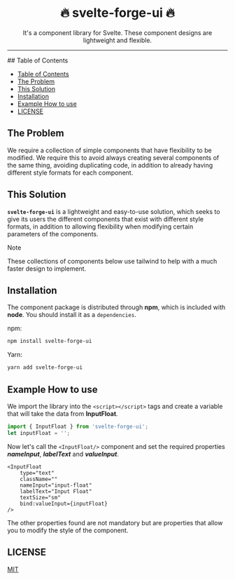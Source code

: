 <!-- markdownlint-disable -->
<div align="center">
    <h1>🔥 svelte-forge-ui 🔥</h1>
<p>It's a component library for Svelte. These component designs are lightweight and flexible.</p>
</div>
<hr />
<!-- markdownlint-restore -->
## Table of Contents

- [Table of Contents](#table-of-contents)
- [The Problem](#the-problem)
- [This Solution](#this-solution)
- [Installation](#installation)
- [Example How to use](#example-how-to-use)
- [LICENSE](#license)

## The Problem

We require a collection of simple components that have flexibility to be modified. We require this to avoid always creating several components of the same thing, avoiding duplicating code, in addition to already having different style formats for each component.

## This Solution

**`svelte-forge-ui`** is a lightweight and easy-to-use solution, which seeks to give its users the different components that exist with different style formats, in addition to allowing flexibility when modifying certain parameters of the components.

> [!NOTE]
> These collections of components below use tailwind to help with a much faster design to implement.

## Installation

The component package is distributed through **npm**, which is included with **node**. You should install it as a `dependencies`.

npm:

```bash
npm install svelte-forge-ui
```

Yarn:

```bash
yarn add svelte-forge-ui
```

## Example How to use

We import the library into the `<script></script>` tags and create a variable that will take the data from **InputFloat**.

<!-- markdownlint-disable -->

```typescript
import { InputFloat } from 'svelte-forge-ui';
let inputFloat = '';
```

<!-- markdownlint-restore -->

Now let's call the `<InputFloat/>` component and set the required properties **_nameInput_**, **_labelText_** and **_valueInput_**.

<!-- markdownlint-disable -->

```svelte
<InputFloat
	type="text"
	className=""
	nameInput="input-float"
	labelText="Input Float"
	textSize="sm"
	bind:valueInput={inputFloat}
/>
```

<!-- markdownlint-restore -->

The other properties found are not mandatory but are properties that allow you to modify the style of the component.

## LICENSE

[MIT](LICENSE)
